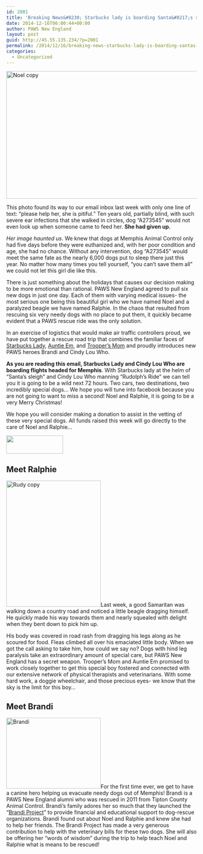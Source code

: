 ```yaml
---
id: 2001
title: 'Breaking News&#8230; Starbucks lady is boarding Santa&#8217;s sleigh!'
date: 2014-12-16T06:00:44+00:00
author: PAWS New England
layout: post
guid: http://45.55.135.234/?p=2001
permalink: /2014/12/16/breaking-news-starbucks-lady-is-boarding-santas-sleigh/
categories:
  - Uncategorized
---
```

<img class="aligncenter  wp-image-2003" src="https://pawsnewengland.com/wp-content/uploads/2014/12/Noel-copy-640x426.jpg" alt="Noel copy" width="506" height="337" />

This photo found its way to our email inbox last week with only one line of text: &#8220;please help her, she is pitiful.&#8221; Ten years old, partially blind, with such severe ear infections that she walked in circles, dog &#8220;A273545&#8221; would not even look up when someone came to feed her. **She had given up.** 

_Her image haunted us_. We knew that dogs at Memphis Animal Control only had five days before they were euthanized and, with her poor condition and age, she had no chance. Without any intervention, dog &#8220;A273545&#8221; would meet the same fate as the nearly 6,000 dogs put to sleep there just this year. No matter how many times you tell yourself, &#8220;you can&#8217;t save them all&#8221; we could not let this girl die like this.

There is just something about the holidays that causes our decision making to be more emotional than rational. PAWS New England agreed to pull six new dogs in just one day. Each of them with varying medical issues- the most serious one being this beautiful girl who we have named Noel and a paralyzed beagle we have named Ralphie. In the chaos that resulted from rescuing six very needy dogs with no place to put them, it quickly became evident that a PAWS rescue ride was the only solution.

In an exercise of logistics that would make air traffic controllers proud, we have put together a rescue road trip that combines the familiar faces of <a href="https://vimeo.com/102758944" target="_blank" data-cke-saved-href="https://vimeo.com/102758944">Starbucks Lady</a>, <a href="https://pawsnewengland.com/mothers-day-gifts-for-dorothy-lovers/" target="_blank" data-cke-saved-href="https://pawsnewengland.com/mothers-day-gifts-for-dorothy-lovers/">Auntie Em</a>, and <a href="https://www.facebook.com/trooperthelovehound" target="_blank" data-cke-saved-href="https://www.facebook.com/trooperthelovehound">Trooper&#8217;s Mom</a> and proudly introduces new PAWS heroes Brandi and Cindy Lou Who.

**As you are reading this email, Starbucks Lady and Cindy Lou Who are boarding flights headed for Memphis**. With Starbucks lady at the helm of &#8220;Santa&#8217;s sleigh&#8221; and Cindy Lou Who manning &#8220;Rudolph&#8217;s Ride&#8221; we can tell you it is going to be a wild next 72 hours. Two cars, two destinations, two incredibly special dogs&#8230; We hope you will tune into facebook because you are not going to want to miss a second! Noel and Ralphie, it is going to be a very Merry Christmas!

We hope you will consider making a donation to assist in the vetting of these very special dogs. All funds raised this week will go directly to the care of Noel and Ralphie&#8230;

<a href="http://www.pawsnewengland.com/donate" target="_blank" data-cke-saved-href="http://www.pawsnewengland.com/donate"><img class="aligncenter" src="https://gallery.mailchimp.com/0c705fc71db1e2d4d6f5f4ba3/images/866b7728-e3fa-448e-bd42-53a89d657ef6.jpg" alt="" width="150" height="48" align="none" data-cke-saved-src="https://gallery.mailchimp.com/0c705fc71db1e2d4d6f5f4ba3/images/866b7728-e3fa-448e-bd42-53a89d657ef6.jpg" /></a>

## <span class="subTitle">Meet Ralphie</span>

<img class="alignleft  wp-image-2004" src="https://pawsnewengland.com/wp-content/uploads/2014/12/Rudy-copy-480x640.jpg" alt="Rudy copy" width="250" height="333" />Last week, a good Samaritan was walking down a country road and noticed a little beagle dragging himself. He quickly made his way towards them and nearly squealed with delight when they bent down to pick him up.

His body was covered in road rash from dragging his legs along as he scoured for food. Fleas climbed all over his emaciated little body. When we got the call asking to take him, how could we say no? Dogs with hind leg paralysis take an extraordinary amount of special care, but PAWS New England has a secret weapon. Trooper&#8217;s Mom and Auntie Em promised to work closely together to get this special boy fostered and connected with our extensive network of physical therapists and veterinarians. With some hard work, a doggie wheelchair, and those precious eyes- we know that the sky is the limit for this boy&#8230;

## <span class="subTitle">Meet Brandi<br /> </span>

<img class="alignleft  wp-image-2006" src="https://pawsnewengland.com/wp-content/uploads/2014/12/Brandi-640x479.jpg" alt="Brandi" width="250" height="187" />For the first time ever, we get to have a canine hero helping us evacuate needy dogs out of Memphis! Brandi is a PAWS New England alumni who was rescued in 2011 from Tipton County Animal Control. Brandi&#8217;s family adores her so much that they launched the &#8220;<a href="http://thebrandiproject.com" target="_blank" data-cke-saved-href="http://brandiprojectri.dudaone.com/">Brandi Project</a>&#8221; to <span class="lh-1 size-22">provide financial and educational support to dog-rescue organizations.</span> Brandi found out about Noel and Ralphie and knew she had to help her friends. The Brandi Project has made a very generous contribution to help with the veterinary bills for these two dogs. She will also be offering her &#8220;words of wisdom&#8221; during the trip to help teach Noel and Ralphie what is means to be rescued!